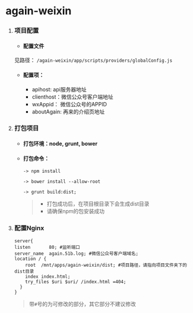 # again-weixin

1. ### 项目配置  

    * #### 配置文件  
    见路径： `/again-weixin/app/scripts/providers/globalConfig.js`

    * #### 配置项：
      * apihost: api服务器地址
      * clienthost：微信公众号客户端地址
      * wxAppid： 微信公众号的APPID
      * aboutAgain: 再来的介绍页地址

1. ### 打包项目  

    * #### 打包环境：node, grunt, bower  

    * #### 打包命令：  
      ```
      -> npm install

      -> bower install --allow-root

      -> grunt build:dist;
      ```

      > * 打包成功后，在项目根目录下会生成dist目录  
      > * 请确保npm的包安装成功  


1. ### 配置Nginx  
    ```
    server{
    listen       80; #监听端口
    server_name  again.51b.log; #微信公众号客户端域名;
    location / {
        root  /mnt/apps/again-weixin/dist; #项目路径，请指向项目文件夹下的dist目录
        index index.html;
        try_files $uri $uri/ /index.html =404;
      }
    }
    ```

    > 带`#`号的为可修改的部分，其它部分不建议修改
